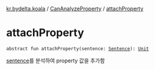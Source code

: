 [kr.bydelta.koala](../index.md) / [CanAnalyzeProperty](index.md) / [attachProperty](./attach-property.md)

# attachProperty

`abstract fun attachProperty(sentence: `[`Sentence`](../-sentence/index.md)`): `[`Unit`](https://kotlinlang.org/api/latest/jvm/stdlib/kotlin/-unit/index.html)

[sentence](attach-property.md#kr.bydelta.koala.CanAnalyzeProperty$attachProperty(kr.bydelta.koala.Sentence)/sentence)를 분석하여 property 값을 추가함

